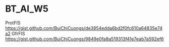 # BT_AI_W5
ProtFIS  https://gist.github.com/BuiChiCuongs/de3854edda6bd2f0fc610a64835e74a2
GfrFIS   https://gist.github.com/BuiChiCuongs/9849e0fa8a519313f41e7eab7a592ef6
